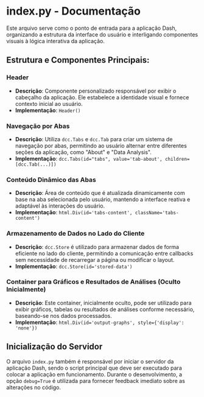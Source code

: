 # index.py - Documentação

Este arquivo serve como o ponto de entrada para a aplicação Dash, organizando a estrutura da interface do usuário e interligando componentes visuais à lógica interativa da aplicação.

## Estrutura e Componentes Principais:

### Header
- **Descrição**: Componente personalizado responsável por exibir o cabeçalho da aplicação. Ele estabelece a identidade visual e fornece contexto inicial ao usuário.
- **Implementação**: `Header()`

### Navegação por Abas
- **Descrição**: Utiliza `dcc.Tabs` e `dcc.Tab` para criar um sistema de navegação por abas, permitindo ao usuário alternar entre diferentes seções da aplicação, como "About" e "Data Analysis".
- **Implementação**: `dcc.Tabs(id="tabs", value='tab-about', children=[dcc.Tab(...)])`

### Conteúdo Dinâmico das Abas
- **Descrição**: Área de conteúdo que é atualizada dinamicamente com base na aba selecionada pelo usuário, mantendo a interface reativa e adaptável às interações do usuário.
- **Implementação**: `html.Div(id='tabs-content', className='tabs-content')`

### Armazenamento de Dados no Lado do Cliente
- **Descrição**: `dcc.Store` é utilizado para armazenar dados de forma eficiente no lado do cliente, permitindo a comunicação entre callbacks sem necessidade de recarregar a página ou modificar o layout.
- **Implementação**: `dcc.Store(id='stored-data')`

### Container para Gráficos e Resultados de Análises (Oculto Inicialmente)
- **Descrição**: Este container, inicialmente oculto, pode ser utilizado para exibir gráficos, tabelas ou resultados de análises conforme necessário, baseando-se nos dados processados.
- **Implementação**: `html.Div(id='output-graphs', style={'display': 'none'})`

## Inicialização do Servidor

O arquivo `index.py` também é responsável por iniciar o servidor da aplicação Dash, sendo o script principal que deve ser executado para colocar a aplicação em funcionamento. Durante o desenvolvimento, a opção `debug=True` é utilizada para fornecer feedback imediato sobre as alterações no código.

